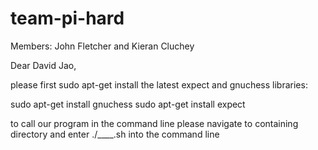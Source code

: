 # team-pi-hard
Members: John Fletcher and Kieran Cluchey

Dear David Jao,

please first sudo apt-get install the latest expect and gnuchess libraries:

sudo apt-get install gnuchess
sudo apt-get install expect

to call our program in the command line please navigate to containing
directory and enter ./____.sh into the command line
